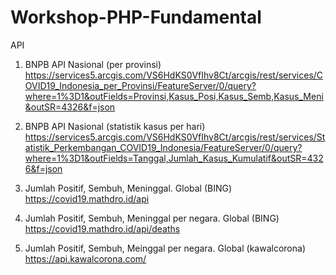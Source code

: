# Workshop-PHP-Fundamental

API

1. BNPB API Nasional (per provinsi)
https://services5.arcgis.com/VS6HdKS0VfIhv8Ct/arcgis/rest/services/COVID19_Indonesia_per_Provinsi/FeatureServer/0/query?where=1%3D1&outFields=Provinsi,Kasus_Posi,Kasus_Semb,Kasus_Meni&outSR=4326&f=json

2. BNPB API Nasional (statistik kasus per hari)
https://services5.arcgis.com/VS6HdKS0VfIhv8Ct/arcgis/rest/services/Statistik_Perkembangan_COVID19_Indonesia/FeatureServer/0/query?where=1%3D1&outFields=Tanggal,Jumlah_Kasus_Kumulatif&outSR=4326&f=json

3. Jumlah Positif, Sembuh, Meninggal. Global (BING)
https://covid19.mathdro.id/api

4. Jumlah Positif, Sembuh, Meninggal per negara. Global (BING)
https://covid19.mathdro.id/api/deaths

5. Jumlah Positif, Sembuh, Meinggal per negara. Global (kawalcorona)
https://api.kawalcorona.com/
